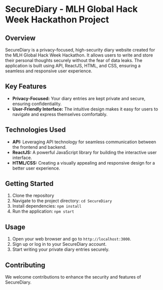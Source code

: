 # SecureDiary - MLH Global Hack Week Hackathon Project

## Overview

SecureDiary is a privacy-focused, high-security diary website created for the MLH Global Hack Week Hackathon. It allows users to write and store their personal thoughts securely without the fear of data leaks. The application is built using API, ReactJS, HTML, and CSS, ensuring a seamless and responsive user experience.

## Key Features

- **Privacy-Focused:** Your diary entries are kept private and secure, ensuring confidentiality.
- **User-Friendly Interface:** The intuitive design makes it easy for users to navigate and express themselves comfortably.

## Technologies Used

- **API:** Leveraging API technology for seamless communication between the frontend and backend.
- **ReactJS:** A powerful JavaScript library for building the interactive user interface.
- **HTML/CSS:** Creating a visually appealing and responsive design for a better user experience.

## Getting Started

1. Clone the repository
2. Navigate to the project directory: `cd SecureDiary`
3. Install dependencies: `npm install`
4. Run the application: `npm start`

## Usage

1. Open your web browser and go to `http://localhost:3000`.
2. Sign up or log in to your SecureDiary account.
3. Start writing your private diary entries securely.

## Contributing

We welcome contributions to enhance the security and features of SecureDiary.




